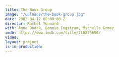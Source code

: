 ```yaml
---
title: The Book Group
image: "/uploads/the-book-group.jpg"
date: 2002-04-12 00:00:00 Z
director: Rachel Tunnard
with: Anne Dudek, Bonnie Engstrom, Michelle Gomez
imdb: https://www.imdb.com/title/tt0276650/
video:
layout: project
is-in-production: 
---
```



